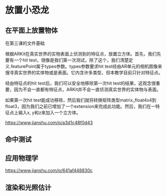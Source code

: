 # 放置小恐龙

## 在平面上放置物体

在第三课的文件基础

根据ARKit在真实世界的实物表面上侦测到的特征点，放置立方体。首先，我们先要有一个hit test，很像是我们第一次测试，除了这个，我们清楚定义.featurePoint属于types参数。types参数要求hit test经由AR单元的相机图像来搜寻真实世界的实体物或是表面。它内含许多类型，但本教学目前只针对特征点。

经由特征点的hit test后，我们可以安全地移除第一次hit test的结果，这观念很重要，因为不会一直都有特征点，ARKit并不会一直侦测真实世界的实体物与表面。

如果第一次hit test能成功移除，然后我们就将转换矩阵类型matrix\_float4x4到float3，因为我们之前已增加了一个extension来完成此功能。然后，我们在一特征点上输入x, y和z来加入一个立方体。

https://www.jianshu.com/p/a3d1c48f0d43

## 命中测试

## 应用物理学

https://www.jianshu.com/p/641af448830c

## 渲染和光照估计

